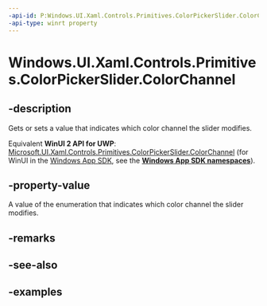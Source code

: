 ```yaml
---
-api-id: P:Windows.UI.Xaml.Controls.Primitives.ColorPickerSlider.ColorChannel
-api-type: winrt property
---
```


<!-- Property syntax.
public ColorPickerHsvChannel ColorChannel { get;  set; }
-->

# Windows.UI.Xaml.Controls.Primitives.ColorPickerSlider.ColorChannel

## -description

Gets or sets a value that indicates which color channel the slider modifies.

Equivalent **WinUI 2 API for UWP**: [Microsoft.UI.Xaml.Controls.Primitives.ColorPickerSlider.ColorChannel](/windows/winui/api/microsoft.ui.xaml.controls.primitives.colorpickerslider.colorchannel) (for WinUI in the [Windows App SDK](/windows/apps/windows-app-sdk/), see the **[Windows App SDK namespaces](/windows/windows-app-sdk/api/winrt/)**).

## -property-value

A value of the enumeration that indicates which color channel the slider modifies.

## -remarks

## -see-also

## -examples

